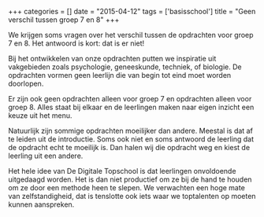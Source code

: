 +++
categories = []
date = "2015-04-12"
tags = ['basisschool']
title = "Geen verschil tussen groep 7 en 8"
+++

We krijgen soms vragen over het verschil tussen de opdrachten voor groep 7 en 8. Het antwoord is kort: dat is er niet!

Bij het ontwikkelen van onze opdrachten putten we inspiratie uit vakgebieden zoals psychologie, geneeskunde, techniek, of biologie. De opdrachten vormen geen leerlijn die van begin tot eind moet worden doorlopen.

Er zijn ook geen opdrachten alleen voor groep 7 en opdrachten alleen voor groep 8. Alles staat bij elkaar en de leerlingen maken naar eigen inzicht een keuze uit het menu.

Natuurlijk zijn sommige opdrachten moeilijker dan andere. Meestal is dat af te leiden uit de introductie. Soms ook niet en soms antwoord de leerling dat de opdracht echt te moeilijk is. Dan halen wij die opdracht weg en kiest de leerling uit een andere.

Het hele idee van De Digitale Topschool is dat leerlingen onvoldoende uitgedaagd worden. Het is dan niet productief om ze bij de hand te houden om ze door een methode heen te slepen. We verwachten een hoge mate van zelfstandigheid, dat is tenslotte ook iets waar we toptalenten op moeten kunnen aanspreken.
